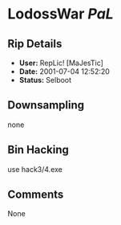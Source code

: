 # LodossWar *PaL*

## Rip Details

- **User:** RepLic! [MaJesTic]
- **Date:** 2001-07-04 12:52:20
- **Status:** Selboot

## Downsampling

none

## Bin Hacking

use hack3/4.exe

## Comments

None

